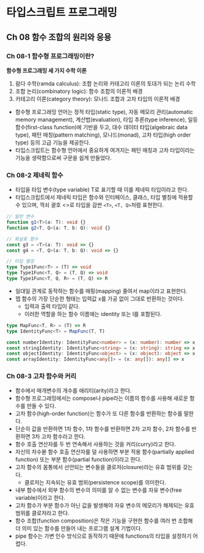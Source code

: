 # 타입스크립트 프로그래밍

## Ch 08 함수 조합의 원리와 응용


### Ch 08-1 함수형 프로그래밍이란?

**함수형 프로그래밍 세 가지 수학 이론**

1. 람다 수학(ramda calculus): 조합 논리와 카테고리 이론의 토대가 되는 논리 수학
2. 조합 논리(combinatory logic): 함수 조합의 이론적 배경
3. 카테고리 이론(category theory): 모나드 조합과 고차 타입의 이론적 배경

- 함수형 프로그래밍 언어는 정적 타입(static type), 자동 메모리 관리(automatic memory management), 계산법(evaluation), 타입 추론(type inference), 일등 함수(first-class function)에 기반을 두고, 대수 데이터 타입(algebraic data type), 패턴 매칭(pattern matching), 모나드(monad), 고차 타입(high order type) 등의 고급 기능을 제공한다.
- 타입스크립트는 함수형 언어에서 중요하게 여겨지는 패턴 매칭과 고차 타입이라는 기능을 생략함으로써 구문을 쉽게 만들었다.

### Ch 08-2 제네릭 함수

- 타입을 타입 변수(type variable) T로 표기할 때 이를 제네릭 타입이라고 한다.
- 타입스크립트에서 제네릭 타입은 함수와 인터페이스, 클래스, 타입 별칭에 적용할 수 있으며, 꺽쇠 괄호 <>로 타입을 감싼 `<T>`, `<T, Q>`처렴 표현한다.

```typescript
// 일반 변수
function g1<T>(a: T): void {}
function g2<T, Q>(a: T, b: Q): void {}

// 화살표 함수
const g3 = <T>(a: T): void => {}
const g4 = <T, Q>(a: T, b: Q): void => {}

// 타입 별칭
type Type1Func<T> = (T) => void
type Type1Func<T, Q> = (T, Q) => void
type Type1Func<T, Q, R> = (T, Q) => R
```

- 일대일 관계로 동작하는 함수를 매핑(mapping) 줄여서 map이라고 표현한다.
- 맵 함수의 가장 단순한 형태는 입력값 x를 가공 없이 그대로 반환하는 것이다.
  - 입력과 출력 타입이 같다.
  - 이러한 역할을 하는 함수 이름에는 identity 또는 I를 포함된다.

```typescript
type MapFunc<T, R> = (T) => R
type IdentityFunc<T> = MapFunc(T, T)

const numberIdentity: IdentityFunc<number> = (x: number): number => x
const stringIdentity: IdentityFunc<string> = (x: string): string => x
const objectIdentity: IdentityFunc<object> = (x: object): object => x
const arrayIdentity: IdentityFunc<any[]> = (x: any[]): any[] => x
```

### Ch 08-3 고차 함수와 커리

- 함수에서 매개변수의 개수를 애리티(arity)라고 한다.
- 함수형 프로그래밍에서는 compose나 pipe라는 이름의 함수를 사용해 새로운 함수를 만들 수 있다.
- 고차 함수(high-order function)는 함수가 또 다른 함수를 반환하는 함수를 말한다.
- 단순히 값을 반환하면 1차 함수, 1차 함수를 반환하면 2차 고차 함수, 2차 함수를 반환하면 3차 고차 함수라고 한다.
- 함수 호출 연산자를 두 번 연속해서 사용하는 것을 커리(curry)라고 한다.
- 자신의 차수볻 함수 호출 연산자를 덜 사용하면 부분 적용 함수(partially applied function) 또는 부분 함수(partial function)이라고 한다.
- 고차 함수의 몸통에서 선언되는 변수들을 클로저(closure)라는 유효 범위를 갖는다.
  - 클로저는 지속되는 유효 범위(persistence scope)를 의미한다.
- 내부 함수에서 외부 함수의 변수의 의미를 알 수 없는 변수를 자유 변수(free variable)이라고 한다.
- 고차 함수가 부분 함수가 아닌 값을 발생해야 자유 변수의 메모리가 해제되는 유효 범위를 클로저라고 한다.
- 함수 조합(function composition)은 작은 기능을 구현한 함수를 여러 번 조합해 더 의미 있는 함수를 만들어 내는 프로그램 설계 기법이다.
- pipe 함수는 가변 인수 방식으로 동작하기 때문에 functions의 타입을 설정하기 어렵다.

